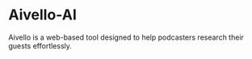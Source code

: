# Aivello-AI
 Aivello is a web-based tool designed to help podcasters research their guests effortlessly.
